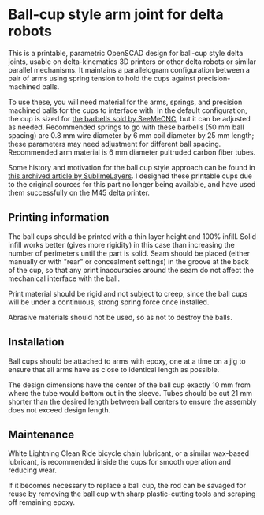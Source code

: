 # Ball-cup style arm joint for delta robots

This is a printable, parametric OpenSCAD design for ball-cup style
delta joints, usable on delta-kinematics 3D printers or other delta
robots or similar parallel mechanisms. It maintains a parallelogram
configuration between a pair of arms using spring tension to hold the
cups against precision-machined balls.

To use these, you will need material for the arms, springs, and
precision machined balls for the cups to interface with. In the
default configuration, the cup is sized for [the barbells sold by
SeeMeCNC](https://www.seemecnc.com/products/cnc-machined-ball-joint-kit),
but it can be adjusted as needed. Recommended springs to go with these
barbells (50 mm ball spacing) are 0.8 mm wire diameter by 6 mm coil
diameter by 25 mm length; these parameters may need adjustment for
different ball spacing. Recommended arm material is 6 mm diameter
pultruded carbon fiber tubes.

Some history and motivation for the ball cup style approach can be
found in [this archived article by
SublimeLayers](https://web.archive.org/web/20240227153252/https://www.sublimelayers.com/2017/04/delta-arm-joint-musings.html).
I designed these printable cups due to the original sources for this
part no longer being available, and have used them successfully on the
M45 delta printer.


## Printing information

The ball cups should be printed with a thin layer height and 100%
infill. Solid infill works better (gives more rigidity) in this case
than increasing the number of perimeters until the part is solid. Seam
should be placed (either manually or with "rear" or concealment
settings) in the groove at the back of the cup, so that any print
inaccuracies around the seam do not affect the mechanical interface
with the ball.

Print material should be rigid and not subject to creep, since the
ball cups will be under a continuous, strong spring force once
installed.

Abrasive materials should not be used, so as not to destroy the balls.


## Installation

Ball cups should be attached to arms with epoxy, one at a time on a
jig to ensure that all arms have as close to identical length as
possible.

The design dimensions have the center of the ball cup exactly 10 mm
from where the tube would bottom out in the sleeve. Tubes should be
cut 21 mm shorter than the desired length between ball centers to
ensure the assembly does not exceed design length.


## Maintenance

White Lightning Clean Ride bicycle chain lubricant, or a similar
wax-based lubricant, is recommended inside the cups for smooth
operation and reducing wear.

If it becomes necessary to replace a ball cup, the rod can be savaged
for reuse by removing the ball cup with sharp plastic-cutting tools
and scraping off remaining epoxy.
